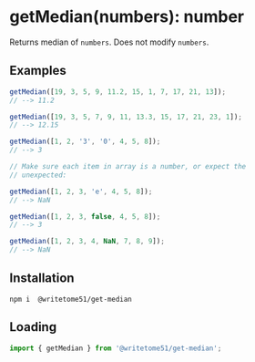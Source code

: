 # getMedian(numbers): number   
   
Returns median of `numbers`. Does not modify `numbers`.  

## Examples
```js
getMedian([19, 3, 5, 9, 11.2, 15, 1, 7, 17, 21, 13]);
// --> 11.2

getMedian([19, 3, 5, 7, 9, 11, 13.3, 15, 17, 21, 23, 1]);
// --> 12.15

getMedian([1, 2, '3', '0', 4, 5, 8]);
// --> 3

// Make sure each item in array is a number, or expect the 
// unexpected:

getMedian([1, 2, 3, 'e', 4, 5, 8]);
// --> NaN

getMedian([1, 2, 3, false, 4, 5, 8]);
// --> 3

getMedian([1, 2, 3, 4, NaN, 7, 8, 9]);
// --> NaN
```

## Installation
`npm i  @writetome51/get-median`


## Loading
```js
import { getMedian } from '@writetome51/get-median'; 
```
